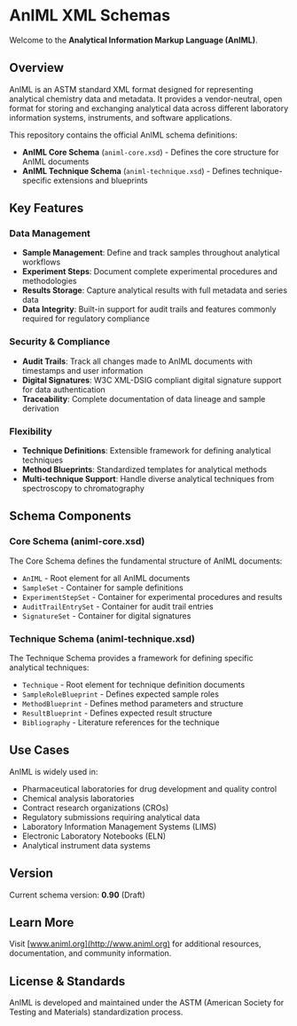 # AnIML XML Schemas

Welcome to the **Analytical Information Markup Language (AnIML)**.

## Overview

AnIML is an ASTM standard XML format designed for representing analytical chemistry data and metadata. It provides a vendor-neutral, open format for storing and exchanging analytical data across different laboratory information systems, instruments, and software applications.

This repository contains the official AnIML schema definitions:
- **AnIML Core Schema** (`animl-core.xsd`) - Defines the core structure for AnIML documents
- **AnIML Technique Schema** (`animl-technique.xsd`) - Defines technique-specific extensions and blueprints

## Key Features

### Data Management
- **Sample Management**: Define and track samples throughout analytical workflows
- **Experiment Steps**: Document complete experimental procedures and methodologies
- **Results Storage**: Capture analytical results with full metadata and series data
- **Data Integrity**: Built-in support for audit trails and features commonly required for regulatory compliance

### Security & Compliance
- **Audit Trails**: Track all changes made to AnIML documents with timestamps and user information
- **Digital Signatures**: W3C XML-DSIG compliant digital signature support for data authentication
- **Traceability**: Complete documentation of data lineage and sample derivation

### Flexibility
- **Technique Definitions**: Extensible framework for defining analytical techniques
- **Method Blueprints**: Standardized templates for analytical methods
- **Multi-technique Support**: Handle diverse analytical techniques from spectroscopy to chromatography

## Schema Components

### Core Schema (animl-core.xsd)
The Core Schema defines the fundamental structure of AnIML documents:
- `AnIML` - Root element for all AnIML documents
- `SampleSet` - Container for sample definitions
- `ExperimentStepSet` - Container for experimental procedures and results
- `AuditTrailEntrySet` - Container for audit trail entries
- `SignatureSet` - Container for digital signatures

### Technique Schema (animl-technique.xsd)
The Technique Schema provides a framework for defining specific analytical techniques:
- `Technique` - Root element for technique definition documents
- `SampleRoleBlueprint` - Defines expected sample roles
- `MethodBlueprint` - Defines method parameters and structure
- `ResultBlueprint` - Defines expected result structure
- `Bibliography` - Literature references for the technique

## Use Cases

AnIML is widely used in:
- Pharmaceutical laboratories for drug development and quality control
- Chemical analysis laboratories
- Contract research organizations (CROs)
- Regulatory submissions requiring analytical data
- Laboratory Information Management Systems (LIMS)
- Electronic Laboratory Notebooks (ELN)
- Analytical instrument data systems

## Version

Current schema version: **0.90** (Draft)

## Learn More

Visit [www.animl.org](http://www.animl.org) for additional resources, documentation, and community information.

## License & Standards

AnIML is developed and maintained under the ASTM (American Society for Testing and Materials) standardization process.
